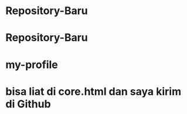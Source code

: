 # Repository-Baru
# Repository-Baru
# my-profile


# bisa liat di core.html dan saya kirim di Github 